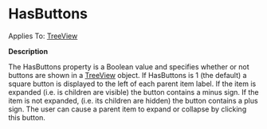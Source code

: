 




<h1 class="heading"><span class="name">HasButtons</span></h1>

Applies To: [TreeView](./treeview.md)


**Description**


The HasButtons property is a Boolean value and specifies whether or not buttons are shown in a [TreeView](./treeview.md) object. If HasButtons is 1 (the default) a square button is displayed to the left of each parent item label. If the item is expanded (i.e. is children are visible) the button contains a minus sign. If the item is not expanded, (i.e. its children are hidden) the button contains a plus sign. The user can cause a parent item to expand or collapse by clicking this button.



